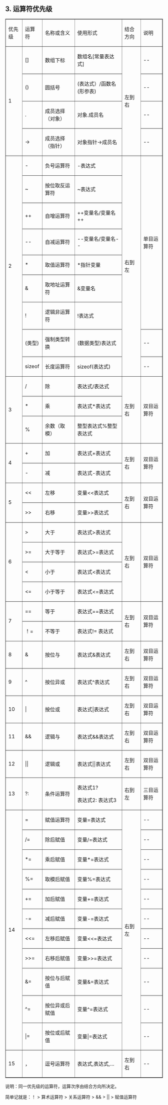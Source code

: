 ## 3. 运算符优先级

<table border="1" cellpadding="0" cellspacing="0"><tbody><tr><td><p>优先级</p></td><td><p>运算符</p></td><td><p>名称或含义</p></td><td><p>使用形式</p></td><td><p>结合方向</p></td><td><p>说明</p></td></tr><tr><td rowspan="4"><p>1</p></td><td><p>[]</p></td><td><p>数组下标</p></td><td><p>数组名[常量表达式]</p></td><td rowspan="4"><p>左到右</p></td><td><p>--</p></td></tr><tr><td><p>()</p></td><td><p>圆括号</p></td><td><p>(表达式）/函数名(形参表)</p></td><td><p>--</p></td></tr><tr><td><p>.</p></td><td><p>成员选择（对象）</p></td><td><p>对象.成员名</p></td><td><p>--</p></td></tr><tr><td><p>-&gt;</p></td><td><p>成员选择（指针）</p></td><td><p>对象指针-&gt;成员名</p></td><td><p>--</p></td></tr><tr><td rowspan="9"><p>2</p></td><td><p>-</p></td><td><p>负号运算符</p></td><td><p>-表达式</p></td><td rowspan="9"><p>右到左</p></td><td rowspan="7"><p>单目运算符</p></td></tr><tr><td><p>~</p></td><td><p>按位取反运算符</p></td><td><p>~表达式</p></td></tr><tr><td><p>++</p></td><td><p>自增运算符</p></td><td><p>++变量名/变量名++</p></td></tr><tr><td><p>--</p></td><td><p>自减运算符</p></td><td><p>--变量名/变量名--</p></td></tr><tr><td><p>*</p></td><td><p>取值运算符</p></td><td><p>*指针变量</p></td></tr><tr><td><p>&amp;</p></td><td><p>取地址运算符</p></td><td><p>&amp;变量名</p></td></tr><tr><td><p>!</p></td><td><p>逻辑非运算符</p></td><td><p>!表达式</p></td></tr><tr><td><p>(类型)</p></td><td><p>强制类型转换</p></td><td><p>(数据类型)表达式</p></td><td><p>--</p></td></tr><tr><td><p>sizeof</p></td><td><p>长度运算符</p></td><td><p>sizeof(表达式)</p></td><td><p>--</p></td></tr><tr><td rowspan="3"><p>3</p></td><td><p>/</p></td><td><p>除</p></td><td><p>表达式/表达式</p></td><td rowspan="3"><p>左到右</p></td><td rowspan="3"><p>双目运算符</p></td></tr><tr><td><p>*</p></td><td><p>乘</p></td><td><p>表达式*表达式</p></td></tr><tr><td><p>%</p></td><td><p>余数（取模）</p></td><td><p>整型表达式%整型表达式</p></td></tr><tr><td rowspan="2"><p>4</p></td><td><p>+</p></td><td><p>加</p></td><td><p>表达式+表达式</p></td><td rowspan="2"><p>左到右</p></td><td rowspan="2"><p>双目运算符</p></td></tr><tr><td><p>-</p></td><td><p>减</p></td><td><p>表达式-表达式</p></td></tr><tr><td rowspan="2"><p>5</p></td><td><p>&lt;&lt;&nbsp;</p></td><td><p>左移</p></td><td><p>变量&lt;&lt;表达式</p></td><td rowspan="2"><p>左到右</p></td><td rowspan="2"><p>双目运算符</p></td></tr><tr><td><p>&gt;&gt;&nbsp;</p></td><td><p>右移</p></td><td><p>变量&gt;&gt;表达式</p></td></tr><tr><td rowspan="4"><p>6</p></td><td><p>&gt;&nbsp;</p></td><td><p>大于</p></td><td><p>表达式&gt;表达式</p></td><td rowspan="4"><p>左到右</p></td><td rowspan="4"><p>双目运算符</p></td></tr><tr><td><p>&gt;=</p></td><td><p>大于等于</p></td><td><p>表达式&gt;=表达式</p></td></tr><tr><td><p>&lt;&nbsp;</p></td><td><p>小于</p></td><td><p>表达式&lt;表达式</p></td></tr><tr><td><p>&lt;=</p></td><td><p>小于等于</p></td><td><p>表达式&lt;=表达式</p></td></tr><tr><td rowspan="2"><p>7</p></td><td><p>==</p></td><td><p>等于</p></td><td><p>表达式==表达式</p></td><td rowspan="2"><p>左到右</p></td><td rowspan="2"><p>双目运算符</p></td></tr><tr><td><p>！=</p></td><td><p>不等于</p></td><td><p>表达式!= 表达式</p></td></tr><tr><td><p>8</p></td><td><p>&amp;</p></td><td><p>按位与</p></td><td><p>表达式&amp;表达式</p></td><td><p>左到右</p></td><td><p>双目运算符</p></td></tr><tr><td><p>9</p></td><td><p>^</p></td><td><p>按位异或</p></td><td><p>表达式^表达式</p></td><td><p>左到右</p></td><td><p>双目运算符</p></td></tr><tr><td><p>10</p></td><td><p>|</p></td><td><p>按位或</p></td><td><p>表达式|表达式</p></td><td><p>左到右</p></td><td><p>双目运算符</p></td></tr><tr><td><p>11</p></td><td><p>&amp;&amp;</p></td><td><p>逻辑与</p></td><td><p>表达式&amp;&amp;表达式</p></td><td><p>左到右</p></td><td><p>双目运算符</p></td></tr><tr><td><p>12</p></td><td><p>||</p></td><td><p>逻辑或</p></td><td><p>表达式||表达式</p></td><td><p>左到右</p></td><td><p>双目运算符</p></td></tr><tr><td><p>13</p></td><td><p>?:</p></td><td><p>条件运算符</p></td><td><p>表达式1?</p><p>表达式2: 表达式3</p></td><td><p>右到左</p></td><td><p>三目运算符</p></td></tr><tr><td rowspan="11"><p>14</p></td><td><p>=</p></td><td><p>赋值运算符</p></td><td><p>变量=表达式</p></td><td rowspan="11"><p>右到左</p></td><td><p>--</p></td></tr><tr><td><p>/=</p></td><td><p>除后赋值</p></td><td><p>变量/=表达式</p></td><td><p>--</p></td></tr><tr><td><p>*=</p></td><td><p>乘后赋值</p></td><td><p>变量*=表达式</p></td><td><p>--</p></td></tr><tr><td><p>%=</p></td><td><p>取模后赋值</p></td><td><p>变量%=表达式</p></td><td><p>--</p></td></tr><tr><td><p>+=</p></td><td><p>加后赋值</p></td><td><p>变量+=表达式</p></td><td><p>--</p></td></tr><tr><td><p>-=</p></td><td><p>减后赋值</p></td><td><p>变量-=表达式</p></td><td><p>--</p></td></tr><tr><td><p>&lt;&lt;=</p></td><td><p>左移后赋值</p></td><td><p>变量&lt;&lt;=表达式</p></td><td><p>--</p></td></tr><tr><td><p>&gt;&gt;=</p></td><td><p>右移后赋值</p></td><td><p>变量&gt;&gt;=表达式</p></td><td><p>--</p></td></tr><tr><td><p>&amp;=</p></td><td><p>按位与后赋值</p></td><td><p>变量&amp;=表达式</p></td><td><p>--</p></td></tr><tr><td><p>^=</p></td><td><p>按位异或后赋值</p></td><td><p>变量^=表达式</p></td><td><p>--</p></td></tr><tr><td><p>|=</p></td><td><p>按位或后赋值</p></td><td><p>变量|=表达式</p></td><td><p>--</p></td></tr><tr><td><p>15</p></td><td><p>，</p></td><td><p>逗号运算符</p></td><td><p>表达式,表达式,…</p></td><td><p>左到右</p></td><td><p>--</p></td></tr></tbody></table>

说明：同一优先级的运算符，运算次序由结合方向所决定。

简单记就是：！ > 算术运算符 > 关系运算符 > && > || > 赋值运算符


